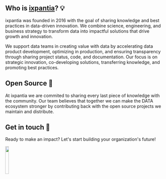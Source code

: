 ## Who is [ixpantia](https://ixpantia.com/en)? 💡

ixpantia was founded in 2016 with the goal of sharing knowledge and best
practices in data-driven innovation. We combine science, engineering, and
business strategy to transform data into impactful solutions that drive growth
and innovation.

We support data teams in creating value with data by accelerating data product
development, optimizing in production, and ensuring transparency through
sharing project status, code, and documentation. Our focus is on strategic
innovation, co-developing solutions, transferring knowledge, and promoting best
practices.

## Open Source 🚀

At ixpantia we are commited to sharing every last piece of knowledge with the
community. Our team believes that together we can make the DATA ecosystem
stronger by contributing back with the open source projects we maintain and
distribute.

## Get in touch 🫵

Ready to make an impact? Let's start building your organization's future!

<a href="https://meetings.hubspot.com/camila-amatller">
<img src="https://github.com/user-attachments/assets/8321bf05-5187-424c-bc01-e7aa74de4a6b" width="15%" />
</a>


<!--

**Here are some ideas to get you started:**

🙋‍♀️ A short introduction - what is your organization all about?
🌈 Contribution guidelines - how can the community get involved?
👩‍💻 Useful resources - where can the community find your docs? Is there anything else the community should know?
🍿 Fun facts - what does your team eat for breakfast?
🧙 Remember, you can do mighty things with the power of [Markdown](https://docs.github.com/github/writing-on-github/getting-started-with-writing-and-formatting-on-github/basic-writing-and-formatting-syntax)
-->
